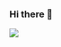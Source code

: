 ### Hi there 👋

<img src="https://cdn.jsdelivr.net/gh/devicons/devicon/icons/python/python-original.svg" />
          
